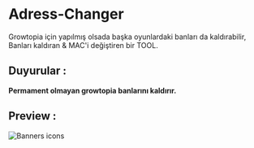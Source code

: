 # Adress-Changer
Growtopia için yapılmış olsada başka oyunlardaki banları da kaldırabilir,
Banları kaldıran & MAC'i değiştiren bir TOOL.

## Duyurular :

**Permament olmayan growtopia banlarını kaldırır.**

## Preview :
![Banners icons](https://github.com/user-attachments/assets/91346082-9523-4e93-8077-62885002ff77)
